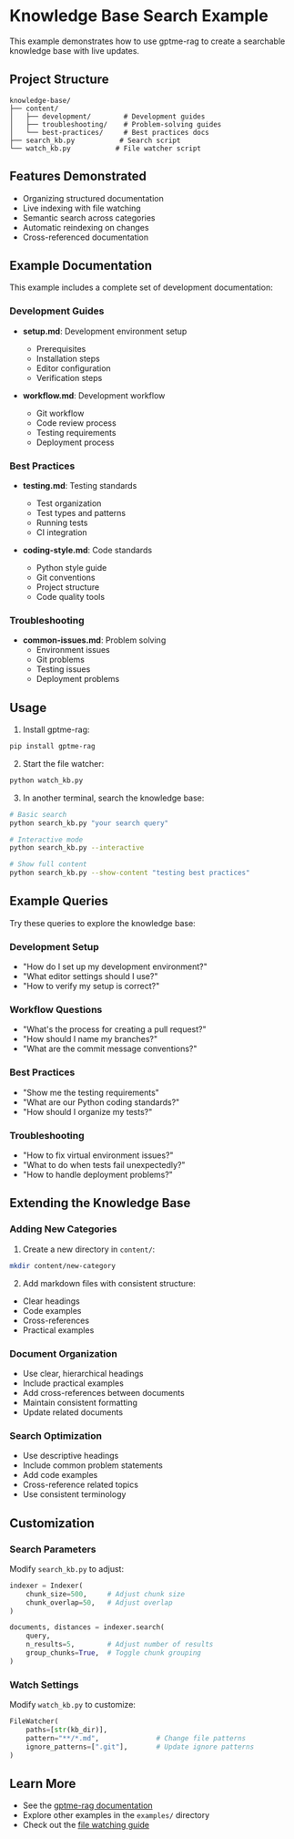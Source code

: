 # Knowledge Base Search Example

This example demonstrates how to use gptme-rag to create a searchable knowledge base with live updates.

## Project Structure

```plaintext
knowledge-base/
├── content/
│   ├── development/        # Development guides
│   ├── troubleshooting/    # Problem-solving guides
│   └── best-practices/     # Best practices docs
├── search_kb.py           # Search script
└── watch_kb.py           # File watcher script
```

## Features Demonstrated

- Organizing structured documentation
- Live indexing with file watching
- Semantic search across categories
- Automatic reindexing on changes
- Cross-referenced documentation

## Example Documentation

This example includes a complete set of development documentation:

### Development Guides
- **setup.md**: Development environment setup
  - Prerequisites
  - Installation steps
  - Editor configuration
  - Verification steps

- **workflow.md**: Development workflow
  - Git workflow
  - Code review process
  - Testing requirements
  - Deployment process

### Best Practices
- **testing.md**: Testing standards
  - Test organization
  - Test types and patterns
  - Running tests
  - CI integration

- **coding-style.md**: Code standards
  - Python style guide
  - Git conventions
  - Project structure
  - Code quality tools

### Troubleshooting
- **common-issues.md**: Problem solving
  - Environment issues
  - Git problems
  - Testing issues
  - Deployment problems

## Usage

1. Install gptme-rag:
```bash
pip install gptme-rag
```

2. Start the file watcher:
```bash
python watch_kb.py
```

3. In another terminal, search the knowledge base:
```bash
# Basic search
python search_kb.py "your search query"

# Interactive mode
python search_kb.py --interactive

# Show full content
python search_kb.py --show-content "testing best practices"
```

## Example Queries

Try these queries to explore the knowledge base:

### Development Setup
- "How do I set up my development environment?"
- "What editor settings should I use?"
- "How to verify my setup is correct?"

### Workflow Questions
- "What's the process for creating a pull request?"
- "How should I name my branches?"
- "What are the commit message conventions?"

### Best Practices
- "Show me the testing requirements"
- "What are our Python coding standards?"
- "How should I organize my tests?"

### Troubleshooting
- "How to fix virtual environment issues?"
- "What to do when tests fail unexpectedly?"
- "How to handle deployment problems?"

## Extending the Knowledge Base

### Adding New Categories

1. Create a new directory in `content/`:
```bash
mkdir content/new-category
```

2. Add markdown files with consistent structure:
- Clear headings
- Code examples
- Cross-references
- Practical examples

### Document Organization

- Use clear, hierarchical headings
- Include practical examples
- Add cross-references between documents
- Maintain consistent formatting
- Update related documents

### Search Optimization

- Use descriptive headings
- Include common problem statements
- Add code examples
- Cross-reference related topics
- Use consistent terminology

## Customization

### Search Parameters

Modify `search_kb.py` to adjust:
```python
indexer = Indexer(
    chunk_size=500,     # Adjust chunk size
    chunk_overlap=50,   # Adjust overlap
)

documents, distances = indexer.search(
    query,
    n_results=5,        # Adjust number of results
    group_chunks=True,  # Toggle chunk grouping
)
```

### Watch Settings

Modify `watch_kb.py` to customize:
```python
FileWatcher(
    paths=[str(kb_dir)],
    pattern="**/*.md",              # Change file patterns
    ignore_patterns=[".git"],       # Update ignore patterns
)
```

## Learn More

- See the [gptme-rag documentation](https://github.com/ErikBjare/gptme-rag)
- Explore other examples in the `examples/` directory
- Check out the [file watching guide](https://gptme.org/docs/file-watching.html)
